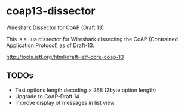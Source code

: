 coap13-dissector
================

Wireshark Dissector for CoAP (Draft 13)

This is a .lua dissector for Wireshark dissecting the CoAP (Contrained Application Protocol) as of Draft-13.

http://tools.ietf.org/html/draft-ietf-core-coap-13

TODOs
----------------

* Test options length decoding > 268 (2byte option length)
* Upgrade to CoAP-Draft 14
* Improve display of messages in list view

